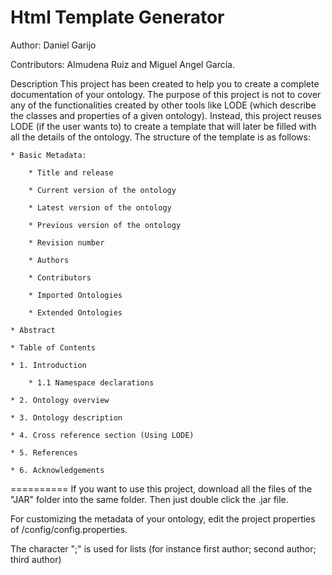 Html Template Generator
===================
Author: Daniel Garijo

Contributors: Almudena Ruiz and Miguel Angel García.

Description
This project has been created to help you to create a complete documentation of your ontology.
The purpose of this project is not to cover any of the functionalities created by other tools like LODE 
(which describe the classes and properties of a given ontology). Instead, this project reuses 
LODE (if the user wants to) to create a template that will later be filled with all the details of the ontology.
The structure of the template is as follows:

	* Basic Metadata: 
	
		* Title and release
		
		* Current version of the ontology  
		
		* Latest version of the ontology
		
		* Previous version of the ontology
		
		* Revision number
		
		* Authors
		
		* Contributors
		
		* Imported Ontologies
		
		* Extended Ontologies
		
	* Abstract
	
	* Table of Contents
	
	* 1. Introduction
	
		* 1.1 Namespace declarations
		
	* 2. Ontology overview
	
	* 3. Ontology description
	
	* 4. Cross reference section (Using LODE)
	
	* 5. References
	
	* 6. Acknowledgements
	
==========
If you want to use this project, download all the files of the "JAR" folder into the same folder. Then just double click the .jar file.

For customizing the metadata of your ontology, edit the project properties of /config/config.properties. 

The character ";" is used for lists (for instance first author; second author; third author)
	
	
